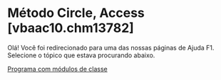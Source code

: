 
# Método Circle, Access [vbaac10.chm13782]

Olá! Você foi redirecionado para uma das nossas páginas de Ajuda F1. Selecione o tópico que estava procurando abaixo.

[Programa com módulos de classe](http://msdn.microsoft.com/library/6b10be38-bfe6-dea2-4aa5-4859722c1869%28Office.15%29.aspx)
